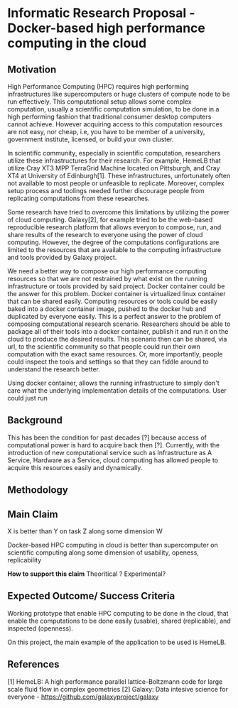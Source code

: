 # Informatic Research Proposal - Docker-based high performance computing in the cloud

## Motivation

High Performance Computing (HPC) requires high performing infrastructures
like supercomputers or huge clusters of compute node to be run effectively.
This computational setup allows some complex computation,
usually a scientific computation simulation, to be done in a high
performing fashion that traditional consumer desktop computers cannot achieve.
However acquiring access to this computation resources are not easy, nor
cheap, i.e, you have to be member of a university, government
institute, licensed, or build your own cluster.

In scientific community, especially in scientific computation,
researchers utilize these infrastructures for their research. For
example, HemeLB that utilize Cray XT3 MPP TerraGrid Machine located on Pittsburgh,
and Cray XT4 at University of Edinburgh[1]. These infrastructures,
unfortunately often not available to most people or unfeasible to
replicate. Moreover, complex setup process and toolings needed further
discourage people from replicating computations from these researches.


Some research have tried to overcome this limitations by utilizing the
power of cloud computing. Galaxy[2], for example tried to be
the web-based reproducible research platform that
allows everyon to compose, run, and share results of the research to
everyone using the power of cloud computing. However, the degree of the
computations configurations are limited to the resources that are available to the
computing infrastructure and tools provided by Galaxy project.

We need a better way to compose our high performance computing resources
so that we are not restrained by what exist on the running
infrastructure or tools provided by said project. Docker container could
be the answer for this problem. Docker container is virtualized linux
container that can be shared easily. Computing resources or tools could
be easily baked into a docker container image, pushed to the docker hub
and duplicated by everyone easily. This is a perfect answer to the problem of 
composing computational research scenario. Researchers should be able to
package all of their tools into a docker container, publish it and run
it on the cloud to produce the desired results. This scenario then can
be shared, via url, to the scientific community so that people could run
their own computation with the exact same resources. Or, more
importantly, people could inspect the tools and settings so that they
can fiddle around to understand the research better.

Using docker container, allows the running infrastructure to simply
don't care what the underlying implementation details of the
computations. User could just run






## Background

This has been the condition for past decades [?] because access of
computational power is hard to acquire back then [?]. Currently, with
the introduction of new computational service such as Infrastructure as
A Service, Hardware as a Service, cloud computing has allowed people to
acquire this resources easily and dynamically.


## Methodology

## Main Claim

X is better than Y on task Z along some dimension W

Docker-based HPC computing in cloud is better than supercomputer on
scientific computing along some dimension of usability, openess,
replicability

**How to support this claim** Theoritical ? Experimental?


## Expected Outcome/ Success Criteria

Working prototype that enable HPC computing to be done in the cloud,
that enable the computations to be done easily (usable), shared
(replicable), and inspected (openness).

On this project, the main example of the application to be used is
HemeLB.

## References

[1] HemeLB: A high performance parallel lattice-Boltzmann code for large scale fluid flow in complex geometries
[2] Galaxy: Data intesive science for everyone - https://github.com/galaxyproject/galaxy
